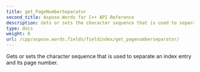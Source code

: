 ```yaml
---
title: get_PageNumberSeparator
second_title: Aspose.Words for C++ API Reference
description: Gets or sets the character sequence that is used to separate an index entry and its page number. 
type: docs
weight: 0
url: /cpp/aspose.words.fields/fieldindex/get_pagenumberseparator/
---
```


Gets or sets the character sequence that is used to separate an index entry and its page number. 

